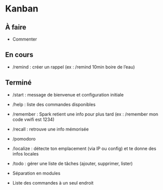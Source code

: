 # Kanban

## À faire
- Commenter

## En cours
- /remind : créer un rappel (ex : /remind 10min boire de l’eau)

## Terminé
- /start : message de bienvenue et configuration initiale
- /help : liste des commandes disponibles
- /remember : Spark retient une info pour plus tard (ex : /remember mon code vwifi est 1234)
- /recall : retrouve une info mémorisée
- /pomodoro
- /localize : détecte ton emplacement (via IP ou config) et te donne des infos locales
- /todo : gérer une liste de tâches (ajouter, supprimer, lister)

- Séparation en modules
- Liste des commandes à un seul endroit
